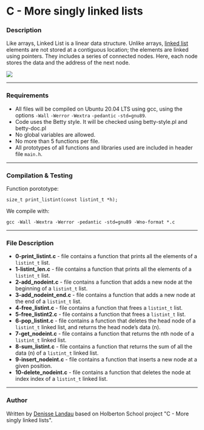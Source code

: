 # C - More singly linked lists

### Description

Like arrays, Linked List is a linear data structure. Unlike arrays, [linked list](https://www.geeksforgeeks.org/linked-list-set-1-introduction/) elements are not stored at a contiguous location; the elements are linked using pointers. They includes a series of connected nodes. Here, each node  stores the data and the address of the next node.

![](https://media.geeksforgeeks.org/wp-content/cdn-uploads/gq/2013/03/Linkedlist.png)

---

### Requirements

- All files will be compiled on Ubuntu 20.04 LTS using gcc, using the options ``-Wall`` ``-Werror`` ``-Wextra`` ``-pedantic`` ``-std=gnu89``.
- Code uses the Betty style. It will be checked using betty-style.pl and betty-doc.pl
- No global variables are allowed.
- No more than 5 functions per file.
- All prototypes of all functions and libraries used are included in header file ``main.h``.

---
### Compilation & Testing

Function porototype:

	size_t print_listint(const listint_t *h);	

We compile with:

	gcc -Wall -Wextra -Werror -pedantic -std=gnu89 -Wno-format *.c

---

### File Description

- **0-print_listint.c** - file contains a function that prints all the elements of a ``listint_t`` list.
- **1-listint_len.c** - file contains a function that prints all the elements of a ``listint_t`` list.
- **2-add_nodeint.c** - file contains a function that adds a new node at the beginning of a ``listint_t`` list.
- **3-add_nodeint_end.c** - file contains a function that adds a new node at the end of a ``listint_t`` list.
- **4-free_listint.c** - file contains a function that frees a ``listint_t`` list.
- **5-free_listint2.c** - file contains a function that frees a ``listint_t`` list.
- **6-pop_listint.c** - file contains a function that deletes the head node of a ``listint_t`` linked list, and returns the head node’s data (n).
- **7-get_nodeint.c** - file contains a function that returns the nth node of a ``listint_t`` linked list.
- **8-sum_listint.c** - file contains a function that returns the sum of all the data (n) of a ``listint_t`` linked list.
- **9-insert_nodeint.c** - file contains a function that inserts a new node at a given position.
- **10-delete_nodeint.c** - file contains a function that deletes the node at index index of a 	``listint_t`` linked list.

---

### Author

Written by [Denisse Landau](https://www.linkedin.com/in/denisse-l-5844a5140/ "Denisse Landau") based on Holberton School project "C - More singly linked lists".
